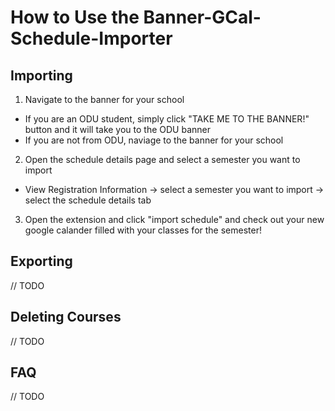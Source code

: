 # How to Use the Banner-GCal-Schedule-Importer

## Importing
1. Navigate to the banner for your school
- If you are an ODU student, simply click "TAKE ME TO THE BANNER!" button and it will take you to the ODU banner
- If you are not from ODU, naviage to the banner for your school
2. Open the schedule details page and select a semester you want to import
- View Registration Information -> select a semester you want to import -> select the schedule details tab
3. Open the extension and click "import schedule" and check out your new google calander filled with your classes for the semester!

## Exporting
// TODO

## Deleting Courses
// TODO

## FAQ
// TODO
